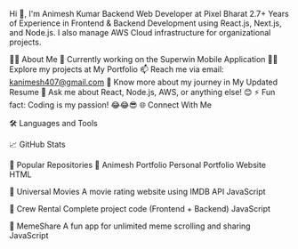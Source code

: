 Hi 👋, I'm Animesh Kumar
Backend Web Developer at Pixel Bharat
2.7+ Years of Experience in Frontend & Backend Development using React.js, Next.js, and Node.js.
I also manage AWS Cloud infrastructure for organizational projects.

👨‍💻 About Me
🔭 Currently working on the Superwin Mobile Application
👨‍💻 Explore my projects at My Portfolio
📫 Reach me via email: kanimesh407@gmail.com
📄 Know more about my journey in My Updated Resume
💬 Ask me about React, Node.js, AWS, or anything else! 😊
⚡ Fun fact: Coding is my passion! 😂😂😎
🌐 Connect With Me




🛠️ Languages and Tools








📈 GitHub Stats



📂 Popular Repositories
🔹 Animesh Portfolio
Personal Portfolio Website
HTML

🔹 Universal Movies
A movie rating website using IMDB API
JavaScript

🔹 Crew Rental
Complete project code (Frontend + Backend)
JavaScript

🔹 MemeShare
A fun app for unlimited meme scrolling and sharing
JavaScript

